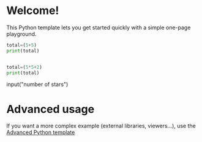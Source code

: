 # Welcome!

This Python template lets you get started quickly with a simple one-page playground.

```python runnable
total=(5+5)
print(total)


total=(5*5+2)
print(total)
```


input("number of stars")







# Advanced usage

If you want a more complex example (external libraries, viewers...), use the [Advanced Python template](https://tech.io/select-repo/429)
